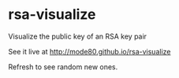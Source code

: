 rsa-visualize
=============

Visualize the public key of an RSA key pair

See it live at http://mode80.github.io/rsa-visualize

Refresh to see random new ones.
